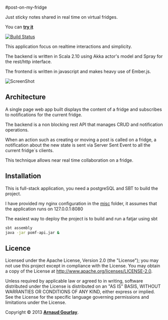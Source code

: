 #post-on-my-fridge  

Just sticky notes shared in real time on virtual fridges.

You can **[try it](http://fridge.arnaud-gourlay.info)**

[![Build Status](https://travis-ci.org/agourlay/post-on-my-fridge.png?branch=master)](https://travis-ci.org/agourlay/post-on-my-fridge)

This application focus on realtime interactions and simplicity. 

The backend is written in Scala 2.10 using Akka actor's model and Spray for the rest/http interface. 

The frontend is written in javascript and makes heavy use of Ember.js.

![ScreenShot](http://fridge.arnaud-gourlay.info/images/demo.jpeg)

## Architecture

A single page web app built displays the content of a fridge and subscribes to notifications for the current fridge.

The backend is a non blocking rest API that manages CRUD and notification operations. 

When an action such as creating or moving a post is called on a fridge, a notification about the new state is sent via Server Sent Event to all the current fridge´s clients. 

This technique allows near real time collaboration on a fridge.

## Installation

This is full-stack application, you need a postgreSQL and SBT to build the project.

I have provided my nginx configuration in the [misc](https://github.com/agourlay/post-on-my-fridge/blob/master/misc/nginx.conf) folder, it assumes that the application runs on 127.0.0.1:8080 

The easiest way to deploy the project is to build and run a fatjar using sbt

```sh
sbt assembly
java -jar pomf-api.jar &
```

## Licence

Licensed under the Apache License, Version 2.0 (the "License"); you may not use this project except in compliance with the License. You may obtain a copy of the License at http://www.apache.org/licenses/LICENSE-2.0.

Unless required by applicable law or agreed to in writing, software distributed under the License is distributed on an "AS IS" BASIS, WITHOUT WARRANTIES OR CONDITIONS OF ANY KIND, either express or implied. See the License for the specific language governing permissions and limitations under the License.

Copyright &copy; 2013 **[Arnaud Gourlay](http://about.arnaud-gourlay.info/)**.


